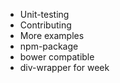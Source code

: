 * Unit-testing
* Contributing
* More examples
* npm-package
* bower compatible
* div-wrapper for week
